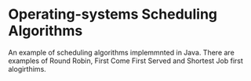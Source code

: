# Operating-systems Scheduling Algorithms
An example of scheduling algorithms implemmnted in Java. There are examples of Round Robin, First Come First Served and Shortest Job first alogirthims. 
